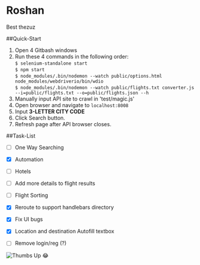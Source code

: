 # Roshan

Best thezuz

##Quick-Start
1. Open 4 Gitbash windows
2. Run these 4 commands in the following order:
	<br />```$ selenium-standalone start ```
	<br />```$ npm start ```
	<br />```$ node_modules/.bin/nodemon --watch public/options.html node_modules/webdriverio/bin/wdio ```
	<br />```$ node_modules/.bin/nodemon --watch public/flights.txt converter.js --i=public/flights.txt --o=public/flights.json --h ```
3. Manually input API site to crawl in 'test/magic.js'
4. Open browser and navigate to ```localhost:8008```
5. Input **3-LETTER CITY CODE**
6. Click Search button.
7. Refresh page after API browser closes.


##Task-List
- [ ] One Way Searching
- [x] Automation
- [ ] Hotels
- [ ] Add more details to flight results
- [ ] Flight Sorting
- [x] Reroute to support handlebars directory
- [x] Fix UI bugs
- [X] Location and destination Autofill textbox
- [ ] Remove login/reg (?)


![Thumbs Up](http://thestudioexec.com/wp-content/uploads/2015/04/dany.jpg)
:joy:

